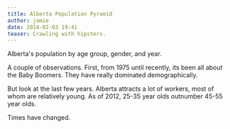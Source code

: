```yaml
---
title: Alberta Population Pyramid
author: jamie
date: 2014-02-03 19:41
teaser: Crawling with hipsters.
---
```

Alberta's population by age group, gender, and year.
<span class="more"></span>

<div class="oversize"><div id="PopulationPyramid"></div></div>
<script src="http://cdnjs.cloudflare.com/ajax/libs/d3/3.3.9/d3.js"></script>
<script src="/articles/alberta-population-pyramid/alberta.js"></script>
<script src="http://code.jquery.com/jquery-1.9.1.js"></script>
<script src="http://code.jquery.com/ui/1.10.3/jquery-ui.js"></script>
<script src="/articles/alberta-population-pyramid/d3populationpyramid.js"></script>
<link rel="stylesheet" href="http://code.jquery.com/ui/1.10.3/themes/smoothness/jquery-ui.css">
<script>
	var pyramid = new PeoplePyramid(data, 'PopulationPyramid', 'K');
</script>

A couple of observations. First, from 1975 until recently, its been all about the Baby Boomers. They have really dominated demographically.

But look at the last few years. Alberta attracts a lot of workers, most of whom are relatively young. As of 2012, 25-35 year olds outnumber 45-55 year olds.

Times have changed.